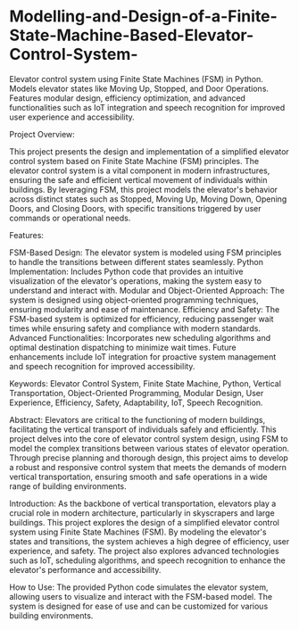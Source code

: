 # Modelling-and-Design-of-a-Finite-State-Machine-Based-Elevator-Control-System-
Elevator control system using Finite State Machines (FSM) in Python. Models elevator states like Moving Up, Stopped, and Door Operations. Features modular design, efficiency optimization, and advanced functionalities such as IoT integration and speech recognition for improved user experience and accessibility.


Project Overview:

This project presents the design and implementation of a simplified elevator control system based on Finite State Machine (FSM) principles. The elevator control system is a vital component in modern infrastructures, ensuring the safe and efficient vertical movement of individuals within buildings. By leveraging FSM, this project models the elevator's behavior across distinct states such as Stopped, Moving Up, Moving Down, Opening Doors, and Closing Doors, with specific transitions triggered by user commands or operational needs.

Features:

FSM-Based Design: The elevator system is modeled using FSM principles to handle the transitions between different states seamlessly.
Python Implementation: Includes Python code that provides an intuitive visualization of the elevator's operations, making the system easy to understand and interact with.
Modular and Object-Oriented Approach: The system is designed using object-oriented programming techniques, ensuring modularity and ease of maintenance.
Efficiency and Safety: The FSM-based system is optimized for efficiency, reducing passenger wait times while ensuring safety and compliance with modern standards.
Advanced Functionalities: Incorporates new scheduling algorithms and optimal destination dispatching to minimize wait times. Future enhancements include IoT integration for proactive system management and speech recognition for improved accessibility.

Keywords:
Elevator Control System, Finite State Machine, Python, Vertical Transportation, Object-Oriented Programming, Modular Design, User Experience, Efficiency, Safety, Adaptability, IoT, Speech Recognition.

Abstract:
Elevators are critical to the functioning of modern buildings, facilitating the vertical transport of individuals safely and efficiently. This project delves into the core of elevator control system design, using FSM to model the complex transitions between various states of elevator operation. Through precise planning and thorough design, this project aims to develop a robust and responsive control system that meets the demands of modern vertical transportation, ensuring smooth and safe operations in a wide range of building environments.

Introduction:
As the backbone of vertical transportation, elevators play a crucial role in modern architecture, particularly in skyscrapers and large buildings. This project explores the design of a simplified elevator control system using Finite State Machines (FSM). By modeling the elevator's states and transitions, the system achieves a high degree of efficiency, user experience, and safety. The project also explores advanced technologies such as IoT, scheduling algorithms, and speech recognition to enhance the elevator's performance and accessibility.

How to Use:
The provided Python code simulates the elevator system, allowing users to visualize and interact with the FSM-based model. The system is designed for ease of use and can be customized for various building environments.
